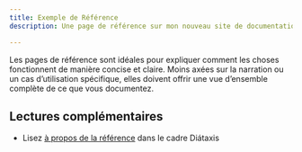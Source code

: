 ```yaml
---
title: Exemple de Référence
description: Une page de référence sur mon nouveau site de documentation Starlight.

---
```


Les pages de référence sont idéales pour expliquer comment les choses fonctionnent de manière concise et claire.
Moins axées sur la narration ou un cas d’utilisation spécifique, elles doivent offrir une vue d’ensemble complète de ce que vous documentez.

## Lectures complémentaires

* Lisez [à propos de la référence](https://diataxis.fr/reference/) dans le cadre Diátaxis
